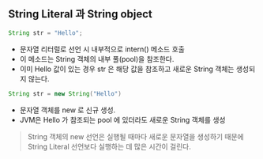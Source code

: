 ## String Literal 과 String object

```java
String str = "Hello";
```

- 문자열 리터럴로 선언 시 내부적으로 intern() 메소드 호출
- 이 메소드는 String 객체의 내부 풀(pool)을 참조한다.
- 이미 Hello 값이 있는 경우 str 은 해당 값을 참조하고 새로운 String 객체는 생성되지 않는다.

```java
String str = new String("Hello")
```

- 문자열 객체를 new 로 신규 생성.
- JVM은 Hello 가 참조되는 pool 에 있더라도 새로운 String 객체를 생성


> String 객체의 new 선언은 실행될 때마다 새로운 문자열을 생성하기 때문에 String Literal 선언보다
> 실행하는 데 많은 시간이 걸린다. <br>

